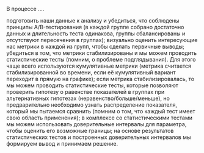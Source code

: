  В процессе ....



подготовить наши данные к анализу и убедиться, что соблюдены принципы A/B-тестирования (в каждой группе собрано достаточно данных и длительность теста одинакова, группы сбалансированы и отсутствуют пересечения в группах);
визуально оценить интересующие нас метрики в каждой из групп, чтобы сделать первичные выводы;
убедиться в том, что метрики стабилизированы и мы можем проводить статистические тесты (помним, о проблеме подглядывания). Для этого чаще всего используются кумулятивные метрики (метрика считается стабилизированной во времени, если её кумулятивный вариант переходит в прямую на графике);
если метрика стабилизировалась, то мы можем проводить статистические тесты, которые позволяют проверить гипотезу о равенстве показателей в группах при альтернативных гипотезах (неравенство/больше/меньше), но предварительно необходимо узнать распределение показателя, который мы пытаемся сравнить (помним о том, что каждый тест имеет свою область применения);
в комплексе со статистическими тестами мы можем использовать доверительные интервалы для параметра, чтобы оценить его возможные границы;
на основе результатов статистических тестов и построенных доверительных интервалов мы формируем вывод и принимаем решение.